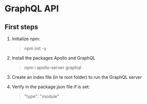 # GraphQL API

## First steps

1. Initialize npm:

   > npm init -y

2. Install the packages Apollo and GraphQL

   > npm i apollo-server graphql

3. Create an index file (in te root folder) to run the GraphQL server

4. Verify in the package.json file if is set:
   > "type": "module"
